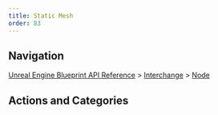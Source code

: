 ```yaml
---
title: Static Mesh
order: 83
---
```

## Navigation

[Unreal Engine Blueprint API Reference](https://dev.epicgames.com/documentation/en-us/unreal-engine/BlueprintAPI) > [Interchange](https://dev.epicgames.com/documentation/en-us/unreal-engine/BlueprintAPI/Interchange) > [Node](https://dev.epicgames.com/documentation/en-us/unreal-engine/BlueprintAPI/Interchange/Node)

## Actions and Categories
